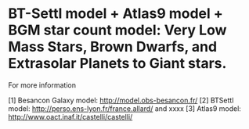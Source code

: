 BT-Settl model + Atlas9 model + BGM star count model: Very Low Mass Stars, Brown Dwarfs, and Extrasolar Planets to Giant stars. 
===============================================================================================================================




 For more information 
 
 [1] Besancon Galaxy model: http://model.obs-besancon.fr/
 [2] BTSettl model: http://perso.ens-lyon.fr/france.allard/ and xxxx
 [3] Atlas9 model: http://www.oact.inaf.it/castelli/castelli/
